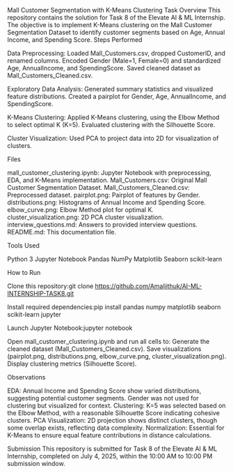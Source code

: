 Mall Customer Segmentation with K-Means Clustering
Task Overview
This repository contains the solution for Task 8 of the Elevate AI & ML Internship. The objective is to implement K-Means clustering on the Mall Customer Segmentation Dataset to identify customer segments based on Age, Annual Income, and Spending Score.
Steps Performed

Data Preprocessing:
Loaded Mall_Customers.csv, dropped CustomerID, and renamed columns.
Encoded Gender (Male=1, Female=0) and standardized Age, AnnualIncome, and SpendingScore.
Saved cleaned dataset as Mall_Customers_Cleaned.csv.


Exploratory Data Analysis:
Generated summary statistics and visualized feature distributions.
Created a pairplot for Gender, Age, AnnualIncome, and SpendingScore.


K-Means Clustering:
Applied K-Means clustering, using the Elbow Method to select optimal K (K=5).
Evaluated clustering with the Silhouette Score.


Cluster Visualization:
Used PCA to project data into 2D for visualization of clusters.



Files

mall_customer_clustering.ipynb: Jupyter Notebook with preprocessing, EDA, and K-Means implementation.
Mall_Customers.csv: Original Mall Customer Segmentation Dataset.
Mall_Customers_Cleaned.csv: Preprocessed dataset.
pairplot.png: Pairplot of features by Gender.
distributions.png: Histograms of Annual Income and Spending Score.
elbow_curve.png: Elbow Method plot for optimal K.
cluster_visualization.png: 2D PCA cluster visualization.
interview_questions.md: Answers to provided interview questions.
README.md: This documentation file.

Tools Used

Python 3
Jupyter Notebook
Pandas
NumPy
Matplotlib
Seaborn
scikit-learn

How to Run

Clone this repository:git clone https://github.com/Amaljithuk/AI-ML-INTERNSHIP-TASK8.git


Install required dependencies:pip install pandas numpy matplotlib seaborn scikit-learn jupyter


Launch Jupyter Notebook:jupyter notebook


Open mall_customer_clustering.ipynb and run all cells to:
Generate the cleaned dataset (Mall_Customers_Cleaned.csv).
Save visualizations (pairplot.png, distributions.png, elbow_curve.png, cluster_visualization.png).
Display clustering metrics (Silhouette Score).



Observations

EDA: Annual Income and Spending Score show varied distributions, suggesting potential customer segments. Gender was not used for clustering but visualized for context.
Clustering: K=5 was selected based on the Elbow Method, with a reasonable Silhouette Score indicating cohesive clusters.
PCA Visualization: 2D projection shows distinct clusters, though some overlap exists, reflecting data complexity.
Normalization: Essential for K-Means to ensure equal feature contributions in distance calculations.

Submission
This repository is submitted for Task 8 of the Elevate AI & ML Internship, completed on July 4, 2025, within the 10:00 AM to 10:00 PM submission window.

